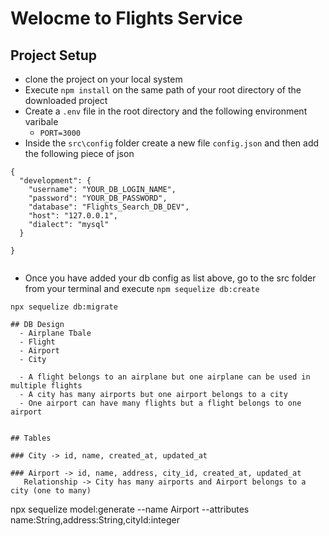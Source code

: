 # Welocme to Flights Service

## Project Setup
- clone the project on your local system
- Execute `npm install` on the same path of your root directory of the downloaded project
- Create a `.env` file in the root directory and the following environment varibale
    - `PORT=3000`
- Inside the `src\config` folder create a new file `config.json` and then add the following piece of json


```
{
  "development": {
    "username": "YOUR_DB_LOGIN_NAME",
    "password": "YOUR_DB_PASSWORD",
    "database": "Flights_Search_DB_DEV",
    "host": "127.0.0.1",
    "dialect": "mysql"
  }
 
}


```

- Once you have added your db config as list above, go to the src folder from your terminal and execute `npm sequelize db:create`

`npx sequelize db:migrate`

```
## DB Design
  - Airplane Tbale
  - Flight
  - Airport
  - City

  - A flight belongs to an airplane but one airplane can be used in multiple flights
  - A city has many airports but one airport belongs to a city
  - One airport can have many flights but a flight belongs to one airport


## Tables

### City -> id, name, created_at, updated_at

### Airport -> id, name, address, city_id, created_at, updated_at
   Relationship -> City has many airports and Airport belongs to a city (one to many)
```
npx sequelize model:generate --name Airport --attributes name:String,address:String,cityId:integer
```
